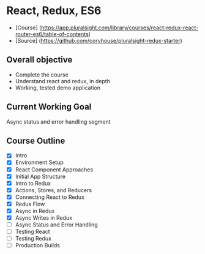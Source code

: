 # React, Redux, ES6

- [Course] (https://app.pluralsight.com/library/courses/react-redux-react-router-es6/table-of-contents)
- [Source] (https://github.com/coryhouse/pluralsight-redux-starter)

## Overall objective

- Complete the course
- Understand react and redux, in depth
- Working, tested demo application

## Current Working Goal

Async status and error handling segment

## Course Outline

- [x] Intro
- [x] Environment Setup
- [x] React Component Approaches
- [x] Initial App Structure
- [x] Intro to Redux
- [x] Actions, Stores, and Reducers
- [x] Connecting React to Redux
- [x] Redux Flow
- [x] Async in Redux
- [x] Async Writes in Redux
- [ ] Async Status and Error Handling
- [ ] Testing React
- [ ] Testing Redux
- [ ] Production Builds
